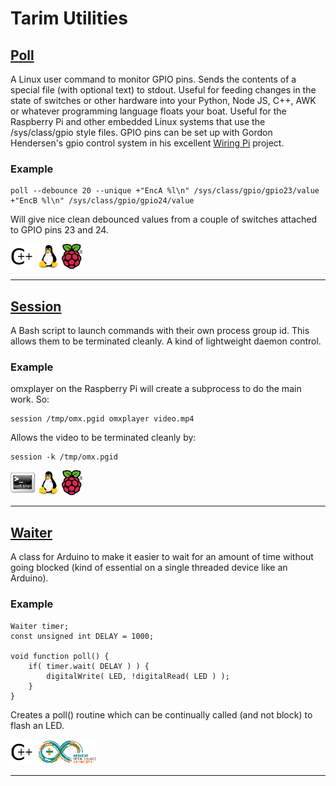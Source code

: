Tarim Utilities
===============



[Poll][]
--------

[Poll]: https://github.com/tarim8/poll

  A Linux user command to monitor GPIO pins.
  Sends the contents of a special file (with optional text) to stdout.
  Useful for feeding changes in the state of switches or other hardware into your Python, Node JS, C++, AWK or whatever programming language floats your boat.
  Useful for the Raspberry Pi and other embedded Linux systems that use the /sys/class/gpio style files.
  GPIO pins can be set up with Gordon Hendersen's gpio control system in his excellent [Wiring Pi](http://wiringpi.com/) project.

### Example

    poll --debounce 20 --unique +"EncA %l\n" /sys/class/gpio/gpio23/value +"EncB %l\n" /sys/class/gpio/gpio24/value

  Will give nice clean debounced values from a couple of switches attached to GPIO pins 23 and 24.

  ![C++](images/cpp.png "C++")
  ![Linux](images/tux.png)
  [![Raspberry Pi](images/pi.png)][Pi]

- - - - - - - - - - - - - - - - - - - - - - - - - - - - - -



[Session][]
-----------

[Session]: https://github.com/tarim8/session

  A Bash script to launch commands with their own process group id.
  This allows them to be terminated cleanly.
  A kind of lightweight daemon control.

### Example

   omxplayer on the Raspberry Pi will create a subprocess to do the main work.  So:

    session /tmp/omx.pgid omxplayer video.mp4

  Allows the video to be terminated cleanly by:

    session -k /tmp/omx.pgid

  ![Bash](images/bash.png)
  ![Linux](images/tux.png)
  [![Raspberry Pi](images/pi.png)][Pi]

- - - - - - - - - - - - - - - - - - - - - - - - - - - - - -



[Waiter][]
----------

  [Waiter]: https://github.com/tarim8/Waiter

  A class for Arduino to make it easier to wait for an amount of time without going blocked (kind of essential on a single threaded device like an Arduino).

### Example

    Waiter timer;
    const unsigned int DELAY = 1000;

    void function poll() {
        if( timer.wait( DELAY ) ) {
            digitalWrite( LED, !digitalRead( LED ) );
        }
    }

  Creates a poll() routine which can be continually called (and not block) to flash an LED.

  ![C++](images/cpp.png)
  ![Arduino](images/arduino.png)

- - - - - - - - - - - - - - - - - - - - - - - - - - - - - -


  
[Pi]: http://www.raspberrypi.org
